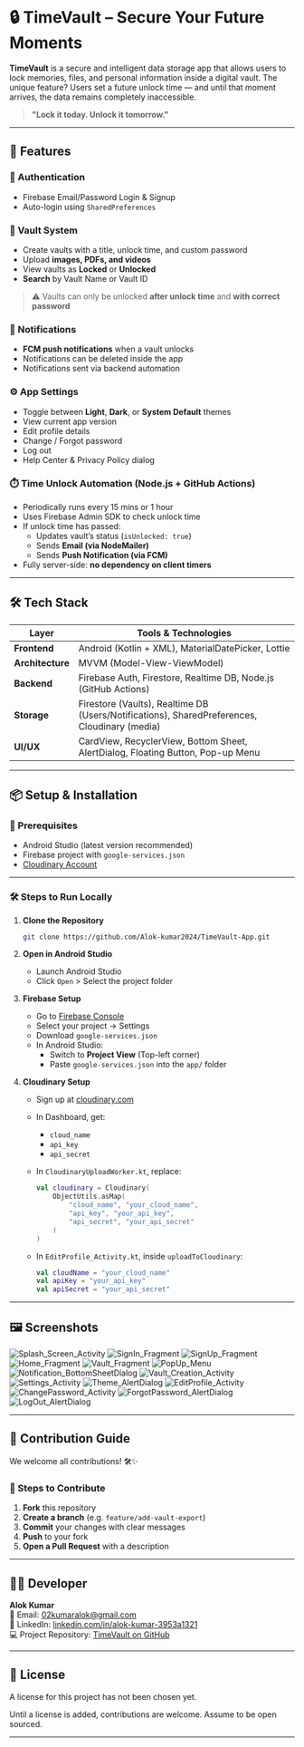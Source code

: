 # 🔒 TimeVault – Secure Your Future Moments

**TimeVault** is a secure and intelligent data storage app that allows users to lock memories, files, and personal information inside a digital vault. The unique feature? Users set a future unlock time — and until that moment arrives, the data remains completely inaccessible.

> **"Lock it today. Unlock it tomorrow."**

---

## 🚀 Features

### 🔐 Authentication
- Firebase Email/Password Login & Signup
- Auto-login using `SharedPreferences`

### 📁 Vault System
- Create vaults with a title, unlock time, and custom password
- Upload **images, PDFs, and videos**
- View vaults as **Locked** or **Unlocked**
- **Search** by Vault Name or Vault ID  
> ⚠️ Vaults can only be unlocked **after unlock time** and **with correct password**

### 🔔 Notifications
- **FCM push notifications** when a vault unlocks
- Notifications can be deleted inside the app
- Notifications sent via backend automation

### ⚙️ App Settings
- Toggle between **Light**, **Dark**, or **System Default** themes
- View current app version
- Edit profile details
- Change / Forgot password
- Log out
- Help Center & Privacy Policy dialog

### ⏱️ Time Unlock Automation (Node.js + GitHub Actions)
- Periodically runs every 15 mins or 1 hour
- Uses Firebase Admin SDK to check unlock time
- If unlock time has passed:
  - Updates vault’s status (`isUnlocked: true`)
  - Sends **Email (via NodeMailer)**
  - Sends **Push Notification (via FCM)**
- Fully server-side: **no dependency on client timers**

---

## 🛠️ Tech Stack

| Layer         | Tools & Technologies |
|---------------|-----------------------|
| **Frontend**  | Android (Kotlin + XML), MaterialDatePicker, Lottie |
| **Architecture** | MVVM (Model-View-ViewModel) |
| **Backend**   | Firebase Auth, Firestore, Realtime DB, Node.js (GitHub Actions) |
| **Storage**   | Firestore (Vaults), Realtime DB (Users/Notifications), SharedPreferences, Cloudinary (media) |
| **UI/UX**     | CardView, RecyclerView, Bottom Sheet, AlertDialog, Floating Button, Pop-up Menu |

---

## 📦 Setup & Installation

### 🔧 Prerequisites

- Android Studio (latest version recommended)
- Firebase project with `google-services.json`
- [Cloudinary Account](https://cloudinary.com)

---

### 🛠️ Steps to Run Locally

1. **Clone the Repository**
   ```bash
   git clone https://github.com/Alok-kumar2024/TimeVault-App.git
   ```

2. **Open in Android Studio**
   - Launch Android Studio
   - Click `Open` > Select the project folder

3. **Firebase Setup**
   - Go to [Firebase Console](https://console.firebase.google.com/)
   - Select your project → Settings
   - Download `google-services.json`
   - In Android Studio:  
     - Switch to **Project View** (Top-left corner)
     - Paste `google-services.json` into the `app/` folder

4. **Cloudinary Setup**
   - Sign up at [cloudinary.com](https://cloudinary.com)
   - In Dashboard, get:
     - `cloud_name`
     - `api_key`
     - `api_secret`

   - In `CloudinaryUploadWorker.kt`, replace:
     ```kotlin
     val cloudinary = Cloudinary(
         ObjectUtils.asMap(
             "cloud_name", "your_cloud_name",
             "api_key", "your_api_key",
             "api_secret", "your_api_secret"
         )
     )
     ```

   - In `EditProfile_Activity.kt`, inside `uploadToCloudinary`:
     ```kotlin
     val cloudName = "your_cloud_name"
     val apiKey = "your_api_key"
     val apiSecret = "your_api_secret"
     ```

---

## 🖼️ Screenshots

![Splash_Screen_Activity](App-TimeVault-SS/SplashScreenActivity.jpg)
![SignIn_Fragment](App-TimeVault-SS/SignInFragment.jpg)
![SignUp_Fragment](App-TimeVault-SS/SigbnUpFragment.jpg)
![Home_Fragment](App-TimeVault-SS/Home_Fragment.jpg)
![Vault_Fragment](App-TimeVault-SS/VaultFragment.jpg)
![PopUp_Menu](App-TimeVault-SS/PopUpMenu.jpg)
![Notification_BottomSheetDialog](App-TimeVault-SS/Notification_BottomSheetDialog.jpg)
![Vault_Creation_Activity](App-TimeVault-SS/VaultCreationActivity.jpg)
![Settings_Activity](App-TimeVault-SS/SettingsActivity.jpg)
![Theme_AlertDialog](App-TimeVault-SS/Theme_AlertDialog.jpg)
![EditProfile_Activity](App-TimeVault-SS/EditProfileActivity.jpg)
![ChangePassword_Activity](App-TimeVault-SS/ChangePasswordActivity.jpg)
![ForgotPassword_AlertDialog](App-TimeVault-SS/ForgotPasswordAlertDialog.jpg)
![LogOut_AlertDialog](App-TimeVault-SS/LogOutAlertDialog.jpg)

---

## 🤝 Contribution Guide

We welcome all contributions! 🛠️✨

### 📌 Steps to Contribute

1. **Fork** this repository
2. **Create a branch** (e.g. `feature/add-vault-export`)
3. **Commit** your changes with clear messages
4. **Push** to your fork
5. **Open a Pull Request** with a description

---

## 👨‍💻 Developer

**Alok Kumar**  
📧 Email: [02kumaralok@gmail.com](mailto:02kumaralok@gmail.com)  
🔗 LinkedIn: [linkedin.com/in/alok-kumar-3953a1321](https://www.linkedin.com/in/alok-kumar-3953a1321)  
💻 Project Repository: [TimeVault on GitHub](https://github.com/Alok-kumar2024/TimeVault-App)

---

## 📄 License

A license for this project has not been chosen yet.

Until a license is added, contributions are welcome. Assume to be open sourced.

---
